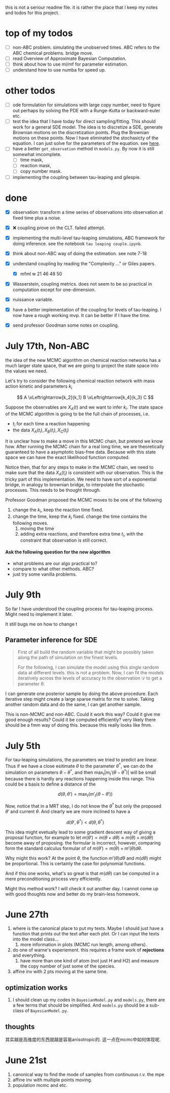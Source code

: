 this is not a seriour readme file. it is rather the place that I keep my notes and todos for this project.

# top of my todos

- [ ] non-ABC problem. simulating the unobserved times. ABC refers to the ABC chemical problems. bridge move.
- [ ] read Overview of Approximate Bayesian Computation.
- [ ] think about how to use ml/mf for parameter estimation.
- [ ] understand how to use numba for speed up.

# other todos

- [ ] ode formulation for simulations with large copy number, need to figure out perhaps by solving the PDE with a Runge-Kutta or backward-euler etc.
- [ ] test the idea that I have today for direct sampling/fitting. This should work for a general SDE model. The idea is to discretize a SDE, generate Brownian motions on the discretization points. Plug the Brownian motions on these points. Now I have eliminated the stochasicty of the equation. I can just solve for the parameters of the equation. see [here](#parameter-inference-for-sde).
- [ ] have a better `get_observation` method in `models.py`. By now it is still somewhat imcomplete.
  - [ ] time mask,
  - [ ] reaction mask,
  - [ ] copy number mask.
- [ ] implementing the coupling between tau-leaping and gilespie.

# done

- [X] observation: transform a time series of observations into observation at fixed time plus a noise.
- [X] ❌ coupling prove on the CLT. failed attempt.
- [X] implementing the multi-level tau-leaping simulations, ABC framework for doing inference. see the notebook `tau leaping couple.ipynb`.
- [X] think about non-ABC way of doing the estimation. see note 7-18
- [X] understand coupling by reading the "Complexity ..." or Giles papers.

  - [X] mfml w 21 46 48 50
- [X] Wasserstein, coupling metrics. does not seem to be so practical in computation except for one-dimension.
- [X] nuissance variable.
- [X] have a better implementation of the coupling for levels of tau-leaping. I now have a rough working mvp. It can be better if I have the time.
- [X] send professor Goodman some notes on coupling.

# July 17th, Non-ABC

the idea of the new MCMC algorithm on chemical reaction networks has a much larger state space, that we are going to project the state space into the values we need.

Let's try to consider the following chemical reaction network with mass action kinetic and parameters $k_i$

$$
A \xLeftrightarrow[k_2]{k_1} B \xLeftrightarrow[k_4]{k_3} C
$$

Suppose the observables are $X_A(t)$ and we want to infer $k_i$. The state space of the MCMC algorithm is going to be the full chain of processes, i.e.

- $t_i$ for each time a reaction happening
- the data $X_A(t_i), X_B(t_i), X_C(t_i)$

It is unclear how to make a move in this MCMC chain, but pretend we know how. After running the MCMC chain for a real long time, we are theoretically guaranteed to have a asymptotic bias-free data. Because with this state space we can have the exact likelihood function computed.

Notice then, that for any steps to make in the MCMC chain, we need to make sure that the data $X_A(t_i)$ is consistent with our observation. This is the tricky part of this implementation. We need to have sort of a exponential bridge, in analogy to brownian bridge, to interpolate the stochastic processes. This needs to be thought through.

Professor Goodman proposed the MCMC moves to be one of the following

1. change the $k_i$, keep the reaction time fixed.
2. change the time, keep the $k_i$ fixed.  change the time contains the following moves.
   1. moving the time
   2. adding extra reactions, and therefore extra time $t_i$, with the constraint that observation is still correct.

#### Ask the following question for the new algorithm

- what problems are our algo practical to?
- compare to what other methods. ABC?
- just try some vanilla problems.

# July 9th

So far I have understood the coupling process for tau-leaping process. Might need to implement it later.

It still bugs me on how to change t

## Parameter inference for SDE

> First of all build the random variable that might be possibly taken along the path of simulation on the finest levels.
>
> For the following, I can simulate the model using this single random data at different levels. this is not a problem. Now, I can fit the models iteratively across the levels of accuracy to the observation $\mathcal D$ to get a parameter $\theta$.

I can generate one posterior sample by doing the above procedure. Each iterative step might create a large sparse matrix for me to solve. Taking another random data and do the same, I can get another sample.

This is non-MCMC and non-ABC. Could it work this way? Could it give me good enough results? Could it be computed efficiently? very likely there should be a fmm way of doing this. because this really looks like fmm.

# July 5th

For tau-leaping simulations, the parameters we tried to predict are linear. Thus if we have a close esitimate $\theta$ to the parameter $\theta^*$, we can do the simulation on parameters $\theta - \theta^*$, and then $\max_t |m_t'(\theta-\theta^*)|$ will be small because there is hardly any reactions happening inside this range. This could be a basis to define a distance of the

$$
d(\theta,\theta') = \max_t(m'_t(\theta - \theta'))
$$

Now, notice that in a MRT step, I do not know the $\theta^*$ but only the proposed $\theta'$ and current $\theta$. And clearly we are more inclined to have a

$$
d(\theta',\theta^*) < d(\theta,\theta^*)
$$

This idea might evetually lead to some gradient descent way of giving a proposal function, for example to let $m(\theta') = m(\theta + d\theta) \approx m(\theta) + m(d\theta)$ become away of proposing. the formular is incorrect, however, comparing form the standard calculus formular of of $m(\theta') = m(\theta) + m'(\theta) d\theta$.

Why might this work? At the point $\theta$, the function $m'(\theta)d\theta$ and $m(d\theta)$ might be proportional. This is certainly the case for polynomial functions.

And if this one works, what's so great is that $m(d\theta)$ can be computed in a mere preconditioning process very efficiently.

Might this method work? I will check it out another day. I cannot come up with good thoughts now and better do my brain-less homework.

# June 27th

1. where is the canonical place to put my texts. Maybe I should just have a function that prints out the text after each plot. Or I can input the texts into the model class...
   1. more information in plots (MCMC run length, among others).
2. do one of warne's experiement. this requires a frame work of **rejections** and everything.
   1. have more than one kind of atom (not just H and H2) and measure the copy number of just some of the species.
3. affine inv with 2 pts moving at the same time.

## optimization works

1. I should clean up my codes in `BayesianModel.py` and `models.py`, there are a few terms that should be simplified. And `models.py` should be a sub-class of `BayesianModel.py`.

## thoughts

其实越是高维度的东西就越是容易anisotropic的. 这一点在mcmc中如何体现呢.

# June 21st

1. canonical way to find the mode of samples from continuous r.v.
   the mpe
2. affine inv with multiple points moving.
3. population mcmc and etc.
